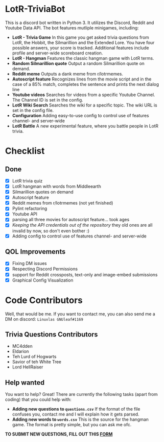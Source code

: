 # LotR-TriviaBot
This is a discord bot written in Python 3.
It utilizes the Discord, Reddit and Youtube Data API.
The bot features mutliple minigames, including:
* **LotR - Trivia Game**
In this game you get asked trivia questions from LotR, the Hobbit, the Silmarillion and the Extended Lore. You have four possible answers, your score is tracked.
Additional features include profile and server-wide scoreboard creation.
* **LotR - Hangman**
Features the classic hangman game with LotR terms.
* **Random Silmarillion quote**
Output a random Silmarillion quote on demand.
* **Reddit meme**
Outputs a dank meme from r/lotrmemes.
* **Autoscript feature**
Recognizes lines from the movie script and in the case of a 85% match, completes the sentence and prints the next dialog line
* **Youtube videos**
Searches for videos from a specific Youtube Channel.
The Channel ID is set in the config.
* **LotR Wiki Search**
Searches the wiki for a specific topic.
The wiki URL is set in the config file.
* **Configuration**
Adding easy-to-use config to control use of features channel- and server-wide
* **LotR Battle**
A new experimental feature, where you battle people in LotR trivia.

# Checklist

## Done
- [x] LotR trivia quiz
- [x] LotR hangman with words from Middleearth
- [x] Silmarillion quotes on demand
- [x] Autoscript feature
- [X] Reddit memes from r/lotrmemes (not yet finished)
- [x] Pylint refactoring
- [X] Youtube API
- [X] parsing all three movies for autoscript feature... took ages
- [x] *Keeping the API credentials out of the repository*
they old ones are all invalid by now, so don't even bother :)
- [x] Adding config to control use of features channel- and server-wide

## QOL Improvements
- [x] Fixing DM issues
- [x] Respecting Discord Permissions
- [x] support for Reddit crossposts, text-only and image-embed submissions
- [x] Graphical Config Visualization

# Code Contributors
Well, that would be me. If you want to contact me,
you can also send me a DM on discord: `Linuxlas GNUleaf#1169`
## Trivia Questions Contributors
* MC4dden
* Eldarion
* Teh Lurd of Hogwarts
* Savior of teh White Tree
* Lord HellRaiser

## Help wanted
You want to help? Great! There are currently the following tasks (apart from coding) that you could help with:
* **Adding new questions to `questions.csv`** If the format of the file confuses you, contact me and I will explain how it gets parsed.
* **Adding new words to `words.csv`** This is the source for the hangman game. The format is pretty simple, but you can ask me ofc.

**TO SUBMIT NEW QUESTIONS, FILL OUT THIS [FORM](https://forms.gle/k4oMTiyUEJgntMyb9)**